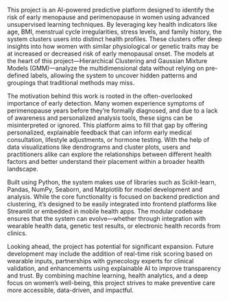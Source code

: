 This project is an AI-powered predictive platform designed to identify the risk of early menopause and perimenopause in women using advanced unsupervised learning techniques. By leveraging key health indicators like age, BMI, menstrual cycle irregularities, stress levels, and family history, the system clusters users into distinct health profiles. These clusters offer deep insights into how women with similar physiological or genetic traits may be at increased or decreased risk of early menopausal onset. The models at the heart of this project—Hierarchical Clustering and Gaussian Mixture Models (GMM)—analyze the multidimensional data without relying on pre-defined labels, allowing the system to uncover hidden patterns and groupings that traditional methods may miss.

The motivation behind this work is rooted in the often-overlooked importance of early detection. Many women experience symptoms of perimenopause years before they’re formally diagnosed, and due to a lack of awareness and personalized analysis tools, these signs can be misinterpreted or ignored. This platform aims to fill that gap by offering personalized, explainable feedback that can inform early medical consultation, lifestyle adjustments, or hormone testing. With the help of data visualizations like dendrograms and cluster plots, users and practitioners alike can explore the relationships between different health factors and better understand their placement within a broader health landscape.

Built using Python, the system makes use of libraries such as Scikit-learn, Pandas, NumPy, Seaborn, and Matplotlib for model development and analysis. While the core functionality is focused on backend prediction and clustering, it’s designed to be easily integrated into frontend platforms like Streamlit or embedded in mobile health apps. The modular codebase ensures that the system can evolve—whether through integration with wearable health data, genetic test results, or electronic health records from clinics.

Looking ahead, the project has potential for significant expansion. Future development may include the addition of real-time risk scoring based on wearable inputs, partnerships with gynecology experts for clinical validation, and enhancements using explainable AI to improve transparency and trust. By combining machine learning, health analytics, and a deep focus on women’s well-being, this project strives to make preventive care more accessible, data-driven, and impactful.
